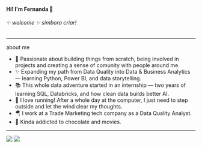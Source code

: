 #### Hi! I'm Fernanda :space_invader:


###### ✨ welcome ✨ simbora criar! 


<hr/>

about me
- :rainbow: Passionate about building things from scratch, being involved in projects and creating a sense of comunity with people around me.
- ✨ Expanding my path from Data Quality into Data & Business Analytics — learning Python, Power BI, and data storytelling.
- 📚 This whole data adventure started in an internship — two years of learning SQL, Databricks, and how clean data builds better AI.
- 🏃 I love running! After a whole day at the computer, I just need to step outside and let the wind clear my thoughts.
- :parachute: I work at a Trade Marketing tech company as a Data Quality Analyst. 
- 🍃 Kinda addicted to chocolate and movies.
<hr/>
  
  
<div> 

<a href = "mailto:fegrillo@yahoo.com.br"><img src="https://img.shields.io/badge/-Gmail-%23333?style=for-the-badge&logo=gmail&logoColor=white" target="_blank"></a>
<a href="https://www.linkedin.com/in/fegrillo/" target="_blank"><img src="https://img.shields.io/badge/-LinkedIn-%230077B5?style=for-the-badge&logo=linkedin&logoColor=white" target="_blank"></a> 
  
</div>
